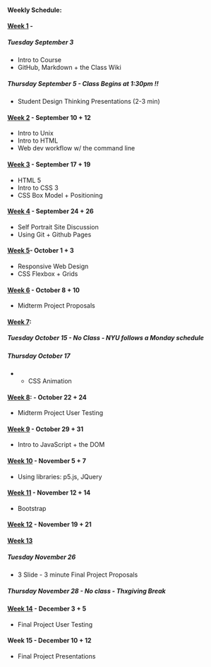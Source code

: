 #### Weekly Schedule:
#### [Week 1](https://github.com/rebleo/webDev2019/wiki/Week-01) -
##### Tuesday September 3
* Intro to Course
* GitHub, Markdown + the Class Wiki
#####  Thursday September 5 - Class Begins at 1:30pm ‼️
* Student Design Thinking Presentations (2-3 min)

#### [Week 2](https://github.com/rebleo/webDev2019/wiki/Week-02) - September 10 + 12
* Intro to Unix
* Intro to HTML
*  Web dev workflow w/ the command line  

#### [Week 3](https://github.com/rebleo/webDev2019/wiki/Week-03) - September 17 + 19
* HTML 5
* Intro to CSS 3
* CSS Box Model + Positioning

#### [Week 4](https://github.com/rebleo/webDev2019/wiki/Week-04) - September 24 + 26
* Self Portrait Site Discussion
* Using Git + Github Pages

#### [Week 5](https://github.com/rebleo/webDev2019/wiki/Week-05)- October 1 + 3  
* Responsive Web Design
* CSS Flexbox + Grids

#### [Week 6](https://github.com/rebleo/webDev2019/wiki/Week-06) - October 8 + 10
* Midterm Project Proposals

#### [Week 7](https://github.com/rebleo/webDev2019/wiki/Week-07):
##### Tuesday October 15 - No Class - NYU follows a Monday schedule
##### Thursday October 17
* * CSS Animation

#### [Week 8](https://github.com/rebleo/webDev2019/wiki/Week-08): - October 22 + 24
* Midterm Project User Testing

#### [Week 9](https://github.com/rebleo/webDev2019/wiki/Week-09) - October 29 + 31
* Intro to JavaScript + the DOM

#### [Week 10](https://github.com/rebleo/webDev2019/wiki/Week-10) - November 5 + 7
* Using libraries: p5.js, JQuery
#### [Week 11](https://github.com/rebleo/webDev2019/wiki/Week-11) - November 12 + 14
* Bootstrap

#### [Week 12](https://github.com/rebleo/webDev2019/wiki/Week-12) - November 19 + 21

#### [Week 13](https://github.com/rebleo/webDev2019/wiki/Week-13)
##### Tuesday November 26
* 3 Slide - 3 minute Final Project Proposals

##### Thursday November 28 - No class - Thxgiving Break

#### [Week 14](https://github.com/rebleo/webDev2019/wiki/Week-14-and--15) - December 3 + 5
* Final Project User Testing

#### Week 15 - December  10 + 12
* Final Project Presentations
